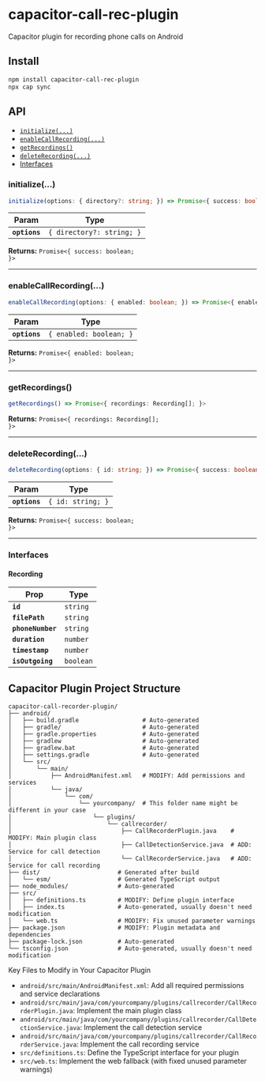 # capacitor-call-rec-plugin

Capacitor plugin for recording phone calls on Android

## Install

```bash
npm install capacitor-call-rec-plugin
npx cap sync
```

## API

<docgen-index>

* [`initialize(...)`](#initialize)
* [`enableCallRecording(...)`](#enablecallrecording)
* [`getRecordings()`](#getrecordings)
* [`deleteRecording(...)`](#deleterecording)
* [Interfaces](#interfaces)

</docgen-index>

<docgen-api>
<!--Update the source file JSDoc comments and rerun docgen to update the docs below-->

### initialize(...)

```typescript
initialize(options: { directory?: string; }) => Promise<{ success: boolean; }>
```

| Param         | Type                                 |
| ------------- | ------------------------------------ |
| **`options`** | <code>{ directory?: string; }</code> |

**Returns:** <code>Promise&lt;{ success: boolean; }&gt;</code>

--------------------


### enableCallRecording(...)

```typescript
enableCallRecording(options: { enabled: boolean; }) => Promise<{ enabled: boolean; }>
```

| Param         | Type                               |
| ------------- | ---------------------------------- |
| **`options`** | <code>{ enabled: boolean; }</code> |

**Returns:** <code>Promise&lt;{ enabled: boolean; }&gt;</code>

--------------------


### getRecordings()

```typescript
getRecordings() => Promise<{ recordings: Recording[]; }>
```

**Returns:** <code>Promise&lt;{ recordings: Recording[]; }&gt;</code>

--------------------


### deleteRecording(...)

```typescript
deleteRecording(options: { id: string; }) => Promise<{ success: boolean; }>
```

| Param         | Type                         |
| ------------- | ---------------------------- |
| **`options`** | <code>{ id: string; }</code> |

**Returns:** <code>Promise&lt;{ success: boolean; }&gt;</code>

--------------------


### Interfaces


#### Recording

| Prop              | Type                 |
| ----------------- | -------------------- |
| **`id`**          | <code>string</code>  |
| **`filePath`**    | <code>string</code>  |
| **`phoneNumber`** | <code>string</code>  |
| **`duration`**    | <code>number</code>  |
| **`timestamp`**   | <code>number</code>  |
| **`isOutgoing`**  | <code>boolean</code> |

</docgen-api>

##  Capacitor Plugin Project Structure

```
capacitor-call-recorder-plugin/
├── android/
│   ├── build.gradle                  # Auto-generated
│   ├── gradle/                       # Auto-generated
│   ├── gradle.properties             # Auto-generated
│   ├── gradlew                       # Auto-generated
│   ├── gradlew.bat                   # Auto-generated
│   ├── settings.gradle               # Auto-generated
│   └── src/
│       └── main/
│           ├── AndroidManifest.xml   # MODIFY: Add permissions and services
│           └── java/
│               └── com/
│                   └── yourcompany/  # This folder name might be different in your case
│                       └── plugins/
│                           └── callrecorder/
│                               ├── CallRecorderPlugin.java    # MODIFY: Main plugin class
│                               ├── CallDetectionService.java  # ADD: Service for call detection
│                               └── CallRecorderService.java   # ADD: Service for call recording
├── dist/                      # Generated after build
│   └── esm/                   # Generated TypeScript output
├── node_modules/              # Auto-generated
├── src/
│   ├── definitions.ts         # MODIFY: Define plugin interface
│   ├── index.ts               # Auto-generated, usually doesn't need modification
│   └── web.ts                 # MODIFY: Fix unused parameter warnings
├── package.json               # MODIFY: Plugin metadata and dependencies
├── package-lock.json          # Auto-generated
└── tsconfig.json              # Auto-generated, usually doesn't need modification
```
Key Files to Modify in Your Capacitor Plugin

- `android/src/main/AndroidManifest.xml`: Add all required permissions and service declarations
- `android/src/main/java/com/yourcompany/plugins/callrecorder/CallRecorderPlugin.java`: Implement the main plugin class
- `android/src/main/java/com/yourcompany/plugins/callrecorder/CallDetectionService.java`: Implement the call detection service
- `android/src/main/java/com/yourcompany/plugins/callrecorder/CallRecorderService.java`: Implement the call recording service
- `src/definitions.ts`: Define the TypeScript interface for your plugin
- `src/web.ts`: Implement the web fallback (with fixed unused parameter warnings)
